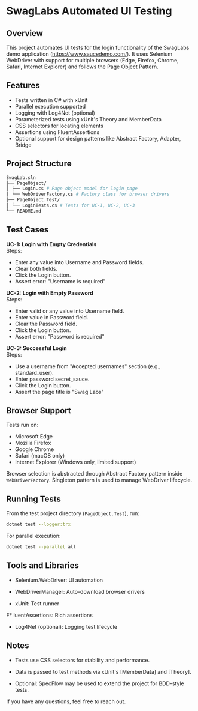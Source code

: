 # SwagLabs Automated UI Testing

## Overview

This project automates UI tests for the login functionality of the SwagLabs demo application (https://www.saucedemo.com/). It uses Selenium WebDriver with support for multiple browsers (Edge, Firefox, Chrome, Safari, Internet Explorer) and follows the Page Object Pattern.

## Features

- Tests written in C# with xUnit  
- Parallel execution supported  
- Logging with Log4Net (optional)  
- Parameterized tests using xUnit's Theory and MemberData  
- CSS selectors for locating elements  
- Assertions using FluentAssertions  
- Optional support for design patterns like Abstract Factory, Adapter, Bridge  

## Project Structure
```bash
SwagLab.sln
├── PageObject/
│ ├── Login.cs # Page object model for login page
│ └── WebDriverFactory.cs # Factory class for browser drivers
├── PageObject.Test/
│ └── LoginTests.cs # Tests for UC-1, UC-2, UC-3
└── README.md
```

## Test Cases

**UC-1: Login with Empty Credentials**  
Steps:  
- Enter any value into Username and Password fields.  
- Clear both fields.  
- Click the Login button.  
- Assert error: "Username is required"  

**UC-2: Login with Empty Password**  
Steps:  
- Enter valid or any value into Username field.  
- Enter value in Password field.  
- Clear the Password field.  
- Click the Login button.  
- Assert error: "Password is required"  

**UC-3: Successful Login**  
Steps:  
- Use a username from "Accepted usernames" section (e.g., standard_user).  
- Enter password secret_sauce.  
- Click the Login button.  
- Assert the page title is "Swag Labs"  

## Browser Support

Tests run on:  
- Microsoft Edge  
- Mozilla Firefox  
- Google Chrome  
- Safari (macOS only)  
- Internet Explorer (Windows only, limited support)  

Browser selection is abstracted through Abstract Factory pattern inside `WebDriverFactory`. Singleton pattern is used to manage WebDriver lifecycle.

## Running Tests

From the test project directory (`PageObject.Test`), run:

```bash
dotnet test --logger:trx
```

For parallel execution:

```bash
dotnet test --parallel all
```

## Tools and Libraries
* Selenium.WebDriver: UI automation

* WebDriverManager: Auto-download browser drivers

* xUnit: Test runner

F* luentAssertions: Rich assertions

* Log4Net (optional): Logging test lifecycle

## Notes
* Tests use CSS selectors for stability and performance.

* Data is passed to test methods via xUnit's [MemberData] and [Theory].

* Optional: SpecFlow may be used to extend the project for BDD-style tests.

If you have any questions, feel free to reach out.

